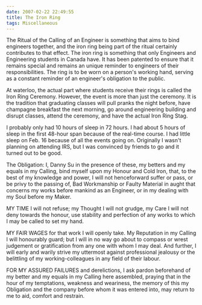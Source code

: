 ```yaml
---
date: 2007-02-22 22:49:55
title: The Iron Ring
tags: Miscellaneous
---
```

The Ritual of the Calling of an Engineer is something that aims to bind
engineers together, and the iron ring being part of the ritual certainly
contributes to that effect. The iron ring is something that only Engineers and
Engineering students in Canada have. It has been patented to ensure that it
remains special and remains an unique reminder to engineers of their
responsibilities. The ring is to be worn on a person's working hand, serving as
a constant reminder of an engineer's obligation to the public.

At waterloo, the actual part where students receive their rings is called the
Iron Ring Ceremony. However, the event is more than just the ceremony. It is
the tradition that graduating classes will pull pranks the night before, have
champagne breakfast the next morning, go around engineering building and
disrupt classes, attend the ceremony, and have the actual Iron Ring Stag.

I probably only had 10 hours of sleep in 72 hours. I had about 5 hours of sleep
in the first 48-hour span because of the real-time course. I had little sleep
on Feb. 16 because of all the events going on. Originally I wasn't planning on
attending IRS, but I was convinced by friends to go and it turned out to be
good.

The Obligation: I, Danny Su in the presence of these, my betters and my equals
in my Calling, bind myself upon my Honour and Cold Iron, that, to the best of
my knowledge and power, I will not henceforward suffer or pass, or be privy to
the passing of, Bad Workmanship or Faulty Material in aught that concerns my
works before mankind as an Engineer, or in my dealing with my Soul before my
Maker.

MY TIME I will not refuse; my Thought I will not grudge, my Care I will not
deny towards the honour, use stability and perfection of any works to which I
may be called to set my hand.

MY FAIR WAGES for that work I will openly take. My Reputation in my Calling I
will honourably guard; but I will in no way go about to compass or wrest
judgement or gratification from any one with whom I may deal. And further, I
will early and warily strive my uttermost against professional jealousy or the
belittling of my working-colleagues in any field of their labour.

FOR MY ASSURED FAILURES and derelictions, I ask pardon beforehand of my better
and my equals in my Calling here assembled, praying that in the hour of my
temptations, weakness and weariness, the memory of this my Obligation and the
company before whom it was entered into, may return to me to aid, comfort and
restrain.
